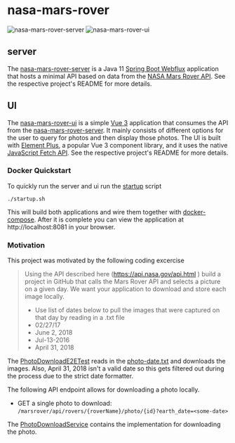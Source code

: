 # nasa-mars-rover
![nasa-mars-rover-server](https://github.com/ZachSand/nasa-mars-rover/workflows/nasa-mars-rover-server/badge.svg)
![nasa-mars-rover-ui](https://github.com/ZachSand/nasa-mars-rover/workflows/nasa-mars-rover-ui/badge.svg)


## server

The [nasa-mars-rover-server](nasa-mars-rover-server) is a Java 11 [Spring Boot Webflux](https://docs.spring.io/spring-framework/docs/current/reference/html/web-reactive.html) 
application that hosts a minimal API based on data from the [NASA Mars Rover API](https://api.nasa.gov/). See the respective project's README for more details.

## UI

The [nasa-mars-rover-ui](nasa-mars-rover-ui) is a simple [Vue 3](https://v3.vuejs.org/) application that consumes the API from the [nasa-mars-rover-server](nasa-mars-rover-server).
It mainly consists of different options for the user to query for photos and then display those photos. The UI is built with [Element Plus](https://element-plus.org/#/en-US), a
popular Vue 3 component library, and it uses the native [JavaScript Fetch API](https://developer.mozilla.org/en-US/docs/Web/API/Fetch_API). 
See the respective project's README for more details.

### Docker Quickstart

To quickly run the server and ui run the [startup](startup.sh) script
```
./startup.sh
```
This will build both applications and wire them together with [docker-compose](docker-compose.yml). After it is complete you can view the application at http://localhost:8081 in your
browser. 

### Motivation 

This project was motivated by the following coding excercise
> Using the API described here (https://api.nasa.gov/api.html ) build a project in GitHub that calls the Mars Rover API and selects a picture on a given day. We want your application to download and store each image locally. 
> * Use list of dates below to pull the images that were captured on that day by reading in a .txt file
>  * 02/27/17
>  * June 2, 2018
>  * Jul-13-2016
>  * April 31, 2018

The [PhotoDownloadE2ETest](nasa-mars-rover-server/src/test/java/com/github/zachsand/nasa/mars/rover/PhotoDownloadE2ETest.java) reads in the 
[photo-date.txt](nasa-mars-rover-server/src/test/resources/photo-dates.txt) and downloads the images. Also, April 31, 2018 isn't a valid date so this
gets filtered out during the process due to the strict date formatter. 

The following API endpoint allows for downloading a photo locally. 
- GET a single photo to download: `/marsrover/api/rovers/{roverName}/photo/{id}?earth_date=<some-date>`

The [PhotoDownloadService](nasa-mars-rover-server/src/main/java/com/github/zachsand/nasa/mars/rover/service/PhotoDownloadService.java) contains the implementation for downloading
the photo.
